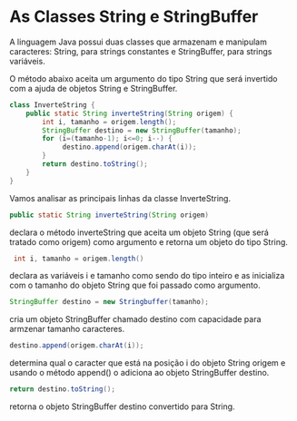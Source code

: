 # As Classes String e StringBuffer

A linguagem Java possui duas classes que armazenam e manipulam caracteres: String, para strings constantes e StringBuffer, para strings variáveis.

O método abaixo aceita um argumento do tipo String que será invertido com a ajuda de objetos String e StringBuffer.

```java
class InverteString {
    public static String inverteString(String origem) {
        int i, tamanho = origem.length();
        StringBuffer destino = new StringBuffer(tamanho);
        for (i=(tamanho-1); i<=0; i--) {
             destino.append(origem.charAt(i));
        }
        return destino.toString();
    }
}
```

Vamos analisar as principais linhas da classe InverteString.

```java
public static String inverteString(String origem)
```

declara o método inverteString que aceita um objeto String (que será tratado como origem) como argumento e retorna um objeto do tipo String.

```java
 int i, tamanho = origem.length()
```

declara as variáveis i e tamanho como sendo do tipo inteiro e as inicializa com o tamanho do objeto String que foi passado como argumento.

```java
StringBuffer destino = new Stringbuffer(tamanho);
```

cria um objeto StringBuffer chamado destino com capacidade para armzenar tamanho caracteres.

```java
destino.append(origem.charAt(i));
```

determina qual o caracter que está na posição i do objeto String origem e usando o método append() o adiciona ao objeto StringBuffer destino.

```java
return destino.toString();
```

retorna o objeto StringBuffer destino convertido para String. 